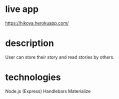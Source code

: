 # live app
https://hikoya.herokuapp.com/

# description
User can store their story and read stories by others.

# technologies
  Node.js (Express)
  Handlebars
  Materialize
  
